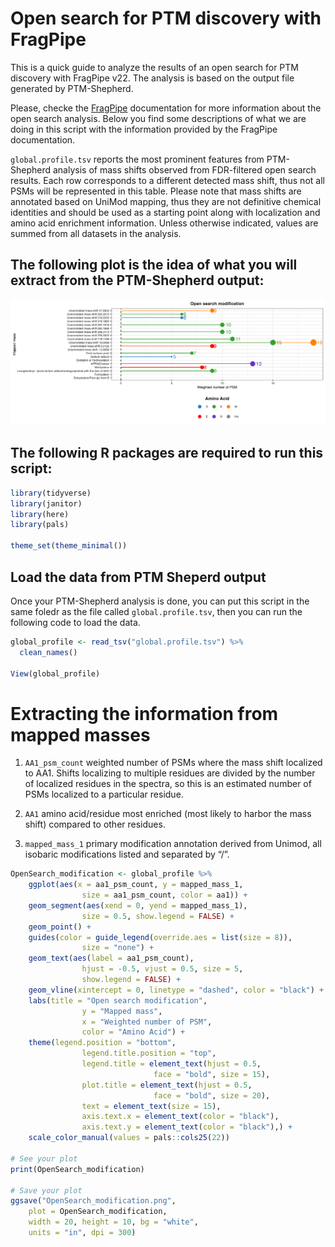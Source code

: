 # Open search for PTM discovery with FragPipe

This is a quick guide to analyze the results of an open search for PTM discovery with FragPipe v22. The analysis is based on the output file generated by PTM-Shepherd.

Please, checke the [FragPipe](https://fragpipe.nesvilab.org/docs/tutorial_open.html/) documentation for more information about the open search analysis.
Below you find some descriptions of what we are doing in this script with the information provided by the FragPipe documentation.

`global.profile.tsv` reports the most prominent features from PTM-Shepherd analysis of mass shifts observed from FDR-filtered open search results. Each row corresponds to a different detected mass shift, thus not all PSMs will be represented in this table. Please note that mass shifts are annotated based on UniMod mapping, thus they are not definitive chemical identities and should be used as a starting point along with localization and amino acid enrichment information. Unless otherwise indicated, values are summed from all datasets in the analysis.

## The following plot is the idea of what you will extract from the PTM-Shepherd output:
![alt text](https://github.com/41ison/Open-search-for-PTM-discovery-with-FragPipe/blob/main/OpenSearch_modification.png "Mapped mass-shift")

## The following R packages are required to run this script:

```r
library(tidyverse)
library(janitor)
library(here)
library(pals)

theme_set(theme_minimal())
```

## Load the data from PTM Sheperd output
Once your PTM-Shepherd analysis is done, you can put this script in the same foledr as the file called `global.profile.tsv`, then you can run the following code to load the data.

```r
global_profile <- read_tsv("global.profile.tsv") %>%
  clean_names()

View(global_profile)
```

# Extracting the information from mapped masses
1. `AA1_psm_count` weighted number of PSMs where the mass shift localized to AA1. Shifts localizing to multiple residues are divided by the number of localized residues in the spectra, so this is an estimated number of PSMs localized to a particular residue.

2. `AA1` amino acid/residue most enriched (most likely to harbor the mass shift) compared to other residues.

3. `mapped_mass_1` primary modification annotation derived from Unimod, all isobaric modifications listed and separated by “/”.

```r
OpenSearch_modification <- global_profile %>%
    ggplot(aes(x = aa1_psm_count, y = mapped_mass_1, 
                size = aa1_psm_count, color = aa1)) +
    geom_segment(aes(xend = 0, yend = mapped_mass_1),
                size = 0.5, show.legend = FALSE) +
    geom_point() +
    guides(color = guide_legend(override.aes = list(size = 8)),
                size = "none") +
    geom_text(aes(label = aa1_psm_count), 
                hjust = -0.5, vjust = 0.5, size = 5,
                show.legend = FALSE) +
    geom_vline(xintercept = 0, linetype = "dashed", color = "black") +
    labs(title = "Open search modification",
                y = "Mapped mass",
                x = "Weighted number of PSM",
                color = "Amino Acid") +
    theme(legend.position = "bottom",
                legend.title.position = "top",
                legend.title = element_text(hjust = 0.5,
                                face = "bold", size = 15),
                plot.title = element_text(hjust = 0.5,
                                face = "bold", size = 20),
                text = element_text(size = 15),
                axis.text.x = element_text(color = "black"),
                axis.text.y = element_text(color = "black"),) +
    scale_color_manual(values = pals::cols25(22))

# See your plot
print(OpenSearch_modification)

# Save your plot
ggsave("OpenSearch_modification.png", 
    plot = OpenSearch_modification,
    width = 20, height = 10, bg = "white", 
    units = "in", dpi = 300)
```
